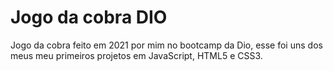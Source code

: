 # Jogo da cobra DIO
 Jogo da cobra feito em 2021 por mim no bootcamp da Dio, esse foi uns dos meus meu primeiros projetos em JavaScript, HTML5 e CSS3.
